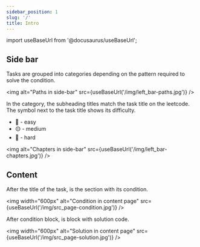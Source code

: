 ```yaml
---
sidebar_position: 1
slug: '/'
title: Intro
---
```


import useBaseUrl from '@docusaurus/useBaseUrl';

## Side bar

Tasks are grouped into categories depending on the pattern required to solve the condition.

<img alt="Paths in side-bar" src={useBaseUrl('/img/left_bar-paths.jpg')} />

In the category, the subheading titles match the task title on the leetcode. The symbol next to the task title shows its difficulty.

- 🔵 - easy
- 🟡 - medium
- 🔴 - hard

<!-- 🟦🟨🟥 -->

<img alt="Chapters in side-bar" src={useBaseUrl('/img/left_bar-chapters.jpg')} />

## Content

After the title of the task, is the section with its condition.

<img width="600px" alt="Condition in content page" src={useBaseUrl('/img/src_page-condition.jpg')} />

After condition block, is block with solution code.

<img width="600px" alt="Solution in content page" src={useBaseUrl('/img/src_page-solution.jpg')} />
